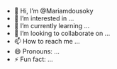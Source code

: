 - 👋 Hi, I’m @Mariamdousoky
- 👀 I’m interested in ...
- 🌱 I’m currently learning ...
- 💞️ I’m looking to collaborate on ...
- 📫 How to reach me ...
- 😄 Pronouns: ...
- ⚡ Fun fact: ...

<!---
Mariamdousoky/Mariamdousoky is a ✨ special ✨ repository because its `README.md` (this file) appears on your GitHub profile.
You can click the Preview link to take a look at your changes.
--->

